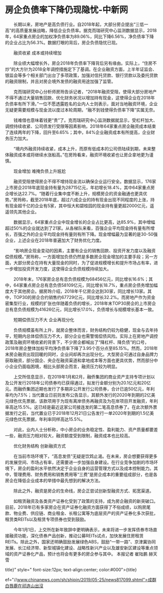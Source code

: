 # 房企负债率下降仍现隐忧-中新网

　　长期以来，房地产是高负债行业。自2018年起，大部分房企提出“三低一高”的高质量发展战略，降低企业负债率。据克而瑞研究中心监测数据显示，2018年，64家重点房企的加权净负债率为89.06%，同比下降6.56%，净负债率下降的企业占比为56.3%。数据打眼的背后，房企负债隐忧已现。

　　融资收紧 成本或持续增加

　　除业绩大幅增长外，房企2018年负债率下降背后另有缘由。实际上，“住房不炒”的大方针为2018全年调控措施定下了基调。在企业融资方面，上半年证监会、银监会等多个相关部门出台了多项政策，加强对信托贷款、银行贷款以及委托贷款的融资限制，并且对房企境外发债的融资用途加强了监管。

　　克而瑞研究中心分析师房玲告诉记者，“2018年融资受阻，使得大部分房地产不得不通过大量销售回款、优化财务状况以增加持有现金，这使得企业在2018年负债率有所下滑。”一位不愿透露姓名的业内人士则表示，面对当地融资环境，企业无疑更需要规模与现金流以度过本轮周期，“融不到钱使得负债率下降”实属无奈。

　　钱难借也意味着钱更“贵”了。克而瑞研究中心监测数据就显示，受杠杆加大、调控持续收紧、公司债发行受限等因素影响，2018年64家重点房企融资成本结束了连续两年的下降，回升至6.65%；其中，84%企业融资成本有所提高，企业财务压力加大。

　　“境内外融资持续收紧，成本上升，而原有低成本的公司债陆续到期，未来整体融资成本或将继续水涨船高。”在房玲看来，融资环境收紧也让房企拿地更为谨慎。

　　现金增加 难掩负债上升尴尬

　　融资受阻使得房企不得不增持现金流以确保企业运行安全。数据显示，176家上市房企2018年底现金持有量为28715亿元，年初增长18.4%，其中64家重点房企增长达22.7%。“随着行业集中度不断上升，规模房企的资金融通也更具优势。”房玲称，截至2018年底，超过六成企业的持有现金出现不同程度的上涨，持有现金超千亿的企业有5家，其中恒大和碧桂园的现金持有量更超2000亿元，遥遥领先其他企业。

　　数据显示，64家重点企业中现金增长的企业占比更高，达85.9%，其中增幅超过50%的企业就达到了21家。从各梯队来看，百强企业平均现金持有量有所增长，百强之外的企业平均现金持有量则有所下降。现金增幅最为显著的是30-50强企业，上述企业在2018年普遍加大了财务优化力度。

　　“影响房企现金变动的因素，主要有企业的销售回款、投资开发力度以及融资偿债规模。”房玲称，一方面增加负债仍然是多数房企现金增加的主要手段；另一方面，大部分房企在持有大量现金的同时，为了促进规模增长和提升市场占有率，进一步增加投资开发力度，这使得企业负债规模持续加大。

　　2018年末，176家房企总有息负债规模为68456亿元，同比增长16.6%；其中，64家重点房企总有息负债58109亿元，同比增长18.7%，重点房企债务增加幅度大于其他房企。据房玲介绍，2018年千亿房企达到30家，同比增长13家。其中，TOP30的房企合约销售约67729亿元，同比增长32.2%。而房地产作为资金密集型行业，规模的扩张也伴随着负债的增长，2018年末TOP30房企的上市房企总有息负债规模为41626亿元，同比增长17.0%，负债增长与规模增长基本一致。

　　短期偿债压力不大 企业再现分化

　　负债规模虽有所上升，就房企整体而言，财务结构仍较为稳健，现金与去年持平，短期内总体偿债压力不大，部分企业也需警惕偿债风险。实际上在房地产调控政策及融资环境收紧的背景下，不少房企都喊出了“降杠杆、降负债”的口号，2018年房企整体加权平均净负债率下降了3.95个百分点至85.15%。然而，2018年末房企融资出现回暖的同时，企业间却再次出现分化。大型房企可通过自身品牌力获取融资，部分国企、央企在融资渠道和拿地成本等方面也更具优势，然而部分中小企业仍面临困境，相比头部房企而言，融资压力较为明显。

　　上交所信息显示，在2019年1月和2月，融侨集团的商业资产支持专项计划以及公开发行2018年公司债券均已获得通过，拟发行金额分别为20.1亿元和20亿元。而融侨集团近期也发行了多期非公开发行公司债券，合计已逾50亿元，年利率均为7.5%；当代置业日前则发布公告显示，其额外发行的2020年到期的2亿美元绿色优先票据，该款项用于为现有离岸债务再融资及为在岸项目开发融资，年利率高达15.5%。这已经是最近这家公司接连发的第二笔高息债券了。在此次额外票据发行之前，当代置业已于2018年12月21日公告发行一单2020年到期的1.5亿美元绿色优先票据，年利率同样高达15.5%。

　　对此，业内人士分析称，中小房企的业务稳定性、盈利能力、资产质量都要差一些，融资压力相对较大，融资额度受到限制，融资成本也比较高。

　　优化财务结构 创新融资方式

　　在当前市场环境下，“高息发债”无疑是饮鸩止渴。在未来，房企想要获得更多的发展空间、市场占有率，还需要进一步加强自身建设。在行业竞争加剧的市场环境下，房企的盈利水平依然决定于企业自身的运营管理方式以及成本控制能力。其中，管理费用、财务费用和销售费用等“三费”是房企成本的重要组成部分，也是各房企在降低企业成本的举措中最先想到的解决方法。

　　除此之外，融资是房企的生命线，房企正尝试创新型融资方式、拓宽渠道。

　　如租赁融资及各类资产证券化受到了政策的支持，成为房企融资的新突破口。目前，2018年已有多家房企在资产证券化融资方面获得了不俗成绩，以购房尾款、物业费、供应链、商业租金、长租公寓等为底层资产的资产证券化多次获批，租赁类REITs以及租赁专项债券也受到鼓励。

　　今年1月1日，上交所在新年致辞中更明确表示，未来将进一步发挥债券市场直接融资功能，深化债券产品创新，推动公募REITs试点，加快发展住房租赁REITs。除此之外，国家还明确鼓励发展绿色ABS，鼓励“一带一路”、京津冀协同发展、长江经济带、新型城镇化建设、战略性新兴产业以及雄安新区建设等重点领域的资产证券化产品，预计也将会有更多的房企参与其中。 本报记者 崔陆鹏 赫天雪　

title}" style=" font-size:12px; text-align:center; color:#000">{title}

ef="//www.chinanews.com/sh/shipin/2019/05-25/news817099.shtml">成群白唇鹿在祁连山出沒
